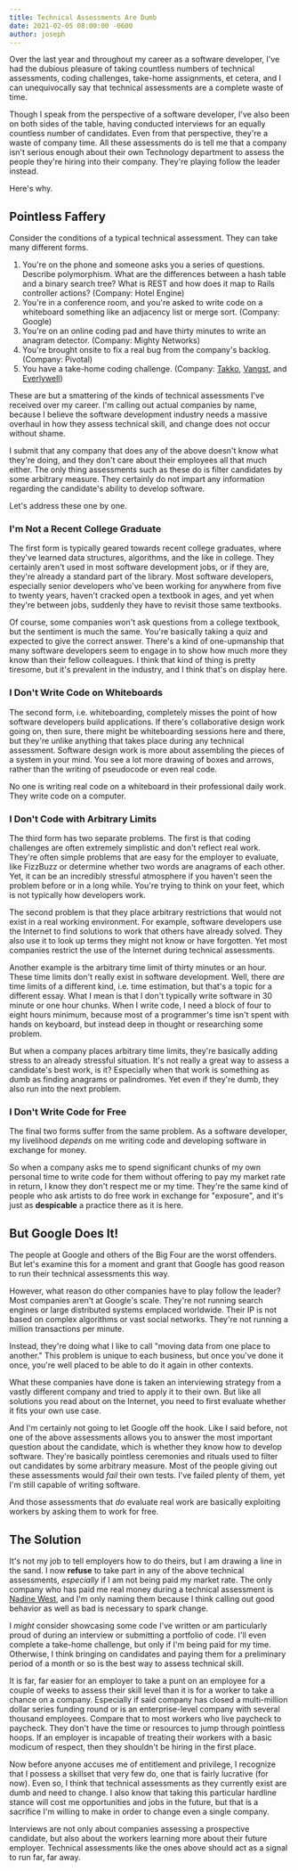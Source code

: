 ```yaml
---
title: Technical Assessments Are Dumb
date: 2021-02-05 08:00:00 -0600
author: joseph
---
```


Over the last year and throughout my career as a software developer, I've had the dubious pleasure of taking countless numbers of technical assessments, coding challenges, take-home assignments, et cetera, and I can unequivocally say that technical assessments are a complete waste of time.

Though I speak from the perspective of a software developer, I've also been on both sides of the table, having conducted interviews for an equally countless number of candidates. Even from that perspective, they're a waste of company time. All these assessments do is tell me that a company isn't serious enough about their own Technology department to assess the people they're hiring into their company. They're playing follow the leader instead.

Here's why.

## Pointless Faffery

Consider the conditions of a typical technical assessment. They can take many different forms.

1. You're on the phone and someone asks you a series of questions. Describe polymorphism. What are the differences between a hash table and a binary search tree? What is REST and how does it map to Rails controller actions? (Company: Hotel Engine)
2. You're in a conference room, and you're asked to write code on a whiteboard something like an adjacency list or merge sort. (Company: Google)
3. You're on an online coding pad and have thirty minutes to write an anagram detector. (Company: Mighty Networks)
4. You're brought onsite to fix a real bug from the company's backlog. (Company: Pivotal)
5. You have a take-home coding challenge. (Company: [Takko](/assets/posts/2021-02-05-technical-assessments-are-dumb/takko.pdf), [Vangst](/assets/posts/2021-02-05-technical-assessments-are-dumb/vangst.md), and [Everlywell](https://github.com/josephchoe/backend-challenge))

These are but a smattering of the kinds of technical assessments I've received over my career. I'm calling out actual companies by name, because I believe the software development industry needs a massive overhaul in how they assess technical skill, and change does not occur without shame.

I submit that any company that does any of the above doesn't know what they're doing, and they don't care about their employees all that much either. The only thing assessments such as these do is filter candidates by some arbitrary measure. They certainly do not impart any information regarding the candidate's ability to develop software.

Let's address these one by one.

### I'm Not a Recent College Graduate

The first form is typically geared towards recent college graduates, where they've learned data structures, algorithms, and the like in college. They certainly aren't used in most software development jobs, or if they are, they're already a standard part of the library. Most software developers, especially senior developers who've been working for anywhere from five to twenty years, haven't cracked open a textbook in ages, and yet when they're between jobs, suddenly they have to revisit those same textbooks.

Of course, some companies won't ask questions from a college textbook, but the sentiment is much the same. You're basically taking a quiz and expected to give the correct answer. There's a kind of one-upmanship that many software developers seem to engage in to show how much more they know than their fellow colleagues. I think that kind of thing is pretty tiresome, but it's prevalent in the industry, and I think that's on display here.

### I Don't Write Code on Whiteboards

The second form, i.e. whiteboarding, completely misses the point of how software developers build applications. If there's collaborative design work going on, then sure, there might be whiteboarding sessions here and there, but they're unlike anything that takes place during any technical assessment. Software design work is more about assembling the pieces of a system in your mind. You see a lot more drawing of boxes and arrows, rather than the writing of pseudocode or even real code.

No one is writing real code on a whiteboard in their professional daily work. They write code on a computer.

### I Don't Code with Arbitrary Limits

The third form has two separate problems. The first is that coding challenges are often extremely simplistic and don't reflect real work. They're often simple problems that are easy for the employer to evaluate, like FizzBuzz or determine whether two words are anagrams of each other. Yet, it can be an incredibly stressful atmosphere if you haven't seen the problem before or in a long while. You're trying to think on your feet, which is not typically how developers work.

The second problem is that they place arbitrary restrictions that would not exist in a real working environment. For example, software developers use the Internet to find solutions to work that others have already solved. They also use it to look up terms they might not know or have forgotten. Yet most companies restrict the use of the Internet during technical assessments.

Another example is the arbitrary time limit of thirty minutes or an hour. These time limits  don't really exist in software development. Well, there *are* time limits of a different kind, i.e. time estimation, but that's a topic for a different essay. What I mean is that I don't typically write software in 30 minute or one hour chunks. When I write code, I need a block of four to eight hours minimum, because most of a programmer's time isn't spent with hands on keyboard, but instead deep in thought or researching some problem.

But when a company places arbitrary time limits, they're basically adding stress to an already stressful situation. It's not really a great way to assess a candidate's best work, is it? Especially when that work is something as dumb as finding anagrams or palindromes. Yet even if they're dumb, they also run into the next problem.

### I Don't Write Code for Free

The final two forms suffer from the same problem. As a software developer, my livelihood *depends* on me writing code and developing software in exchange for money.

So when a company asks me to spend significant chunks of my own personal time to write code for them without offering to pay my market rate in return, I know they don't respect me or my time. They're the same kind of people who ask artists to do free work in exchange for "exposure", and it's just as **despicable** a practice there as it is here.

## But Google Does It!

The people at Google and others of the Big Four are the worst offenders. But let's examine this for a moment and grant that Google has good reason to run their technical assessments this way.

However, what reason do other companies have to play follow the leader? Most companies aren't at Google's scale. They're not running search engines or large distributed systems emplaced worldwide. Their IP is not based on complex algorithms or vast social networks. They're not running a million transactions per minute.

Instead, they're doing what I like to call "moving data from one place to another." This problem is unique to each business, but once you've done it once, you're well placed to be able to do it again in other contexts.

What these companies have done is taken an interviewing strategy from a vastly different company and tried to apply it to their own. But like all solutions you read about on the Internet, you need to first evaluate whether it fits your own use case.

And I'm certainly not going to let Google off the hook. Like I said before, not one of the above assessments allows you to answer the most important question about the candidate, which is whether they know how to develop software. They're basically pointless ceremonies and rituals used to filter out candidates by some arbitrary measure. Most of the people giving out these assessments would *fail* their own tests. I've failed plenty of them, yet I'm still capable of writing software.

And those assessments that *do* evaluate real work are basically exploiting workers by asking them to work for free.

## The Solution

It's not my job to tell employers how to do theirs, but I am drawing a line in the sand. I now **refuse** to take part in any of the above technical assessments, *especially* if I am not being paid my market rate. The only company who has paid me real money during a technical assessment is [Nadine West](https://nadinewest.com/), and I'm only naming them because I think calling out good behavior as well as bad is necessary to spark change.

I *might* consider showcasing some code I've written or am particularly proud of during an interview or submitting a portfolio of code. I'll even complete a take-home challenge, but only if I'm being paid for my time. Otherwise, I think bringing on candidates and paying them for a preliminary period of a month or so is the best way to assess technical skill.

It is far, far easier for an employer to take a punt on an employee for a couple of weeks to assess their skill level than it is for a worker to take a chance on a company. Especially if said company has closed a multi-million dollar series funding round or is an enterprise-level company  with several thousand employees. Compare that to most workers who live paycheck to paycheck. They don't have the time or resources to jump through pointless hoops. If an employer is incapable of treating their workers with a basic modicum of respect, then they shouldn't be hiring in the first place.

Now before anyone accuses me of entitlement and privilege, I recognize that I possess a skillset that very few do, one that is fairly lucrative (for now). Even so, I think that technical assessments as they currently exist are dumb and need to change. I also know that taking this particular hardline stance will cost me opportunities and jobs in the future, but that is a sacrifice I'm willing to make in order to change even a single company.

Interviews are not only about companies assessing a prospective candidate, but also about the workers learning more about their future employer. Technical assessments like the ones above should act as a signal to run far, far away.
